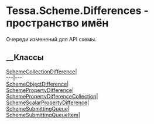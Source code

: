 # Tessa.Scheme.Differences - пространство имён
Очереди изменений для API схемы.
##  __Классы
[SchemeCollectionDifference](T_Tessa_Scheme_Differences_SchemeCollectionDifference.htm)|  
---|---  
[SchemeObjectDifference](T_Tessa_Scheme_Differences_SchemeObjectDifference.htm)|  
[SchemePropertyDifference](T_Tessa_Scheme_Differences_SchemePropertyDifference.htm)|  
[SchemePropertyDifferenceCollection](T_Tessa_Scheme_Differences_SchemePropertyDifferenceCollection.htm)|  
[SchemeScalarPropertyDifference](T_Tessa_Scheme_Differences_SchemeScalarPropertyDifference.htm)|  
[SchemeSubmittingQueue](T_Tessa_Scheme_Differences_SchemeSubmittingQueue.htm)|  
[SchemeSubmittingQueueItem](T_Tessa_Scheme_Differences_SchemeSubmittingQueueItem.htm)|
